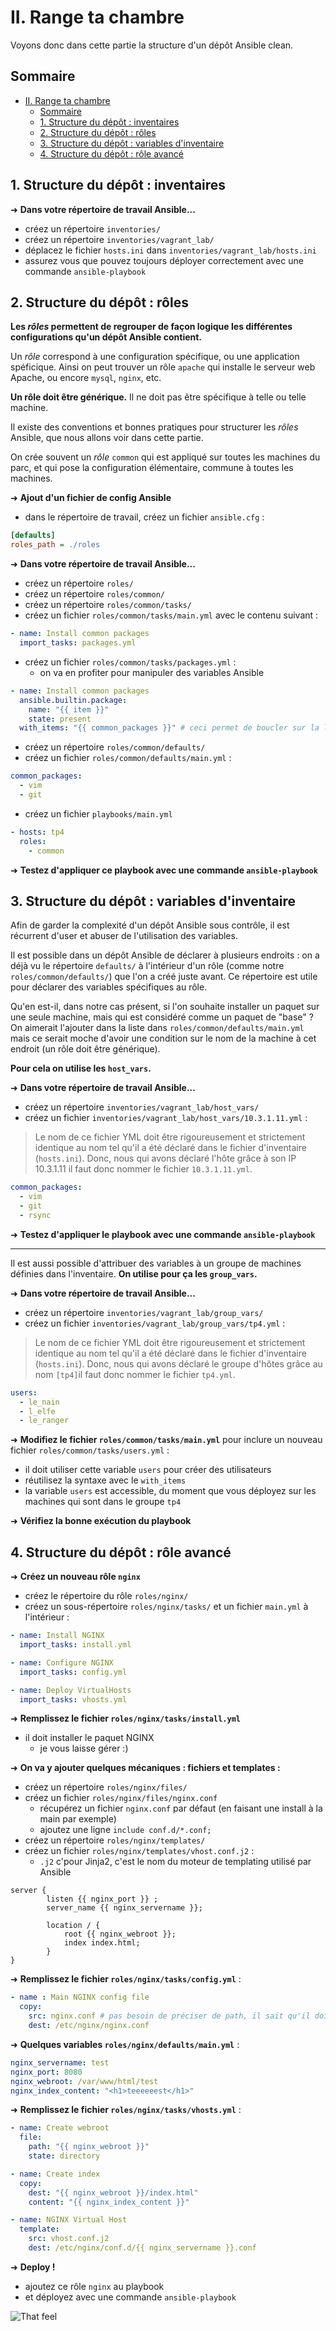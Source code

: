 # II. Range ta chambre

Voyons donc dans cette partie la structure d'un dépôt Ansible clean.

## Sommaire

- [II. Range ta chambre](#ii-range-ta-chambre)
  - [Sommaire](#sommaire)
  - [1. Structure du dépôt : inventaires](#1-structure-du-dépôt--inventaires)
  - [2. Structure du dépôt : rôles](#2-structure-du-dépôt--rôles)
  - [3. Structure du dépôt : variables d'inventaire](#3-structure-du-dépôt--variables-dinventaire)
  - [4. Structure du dépôt : rôle avancé](#4-structure-du-dépôt--rôle-avancé)

## 1. Structure du dépôt : inventaires

➜ **Dans votre répertoire de travail Ansible...**

- créez un répertoire `inventories/`
- créez un répertoire `inventories/vagrant_lab/`
- déplacez le fichier `hosts.ini` dans `inventories/vagrant_lab/hosts.ini`
- assurez vous que pouvez toujours déployer correctement avec une commande `ansible-playbook`

## 2. Structure du dépôt : rôles

**Les *rôles* permettent de regrouper de façon logique les différentes configurations qu'un dépôt Ansible contient.**

Un *rôle* correspond à une configuration spécifique, ou une application spéficique. Ainsi on peut trouver un rôle `apache` qui installe le serveur web Apache, ou encore `mysql`, `nginx`, etc.

**Un rôle doit être générique.** Il ne doit pas être spécifique à telle ou telle machine.

Il existe des conventions et bonnes pratiques pour structurer les *rôles* Ansible, que nous allons voir dans cette partie.

On crée souvent un *rôle* `common` qui est appliqué sur toutes les machines du parc, et qui pose la configuration élémentaire, commune à toutes les machines.

➜ **Ajout d'un fichier de config Ansible**

- dans le répertoire de travail, créez un fichier `ansible.cfg` :

```ini
[defaults]
roles_path = ./roles
```

➜ **Dans votre répertoire de travail Ansible...**

- créez un répertoire `roles/`
- créez un répertoire `roles/common/`
- créez un répertoire `roles/common/tasks/`
- créez un fichier `roles/common/tasks/main.yml` avec le contenu suivant :

```yml
- name: Install common packages
  import_tasks: packages.yml
```

- créez un fichier `roles/common/tasks/packages.yml` :
  - on va en profiter pour manipuler des variables Ansible

```yml
- name: Install common packages
  ansible.builtin.package:
    name: "{{ item }}"
    state: present
  with_items: "{{ common_packages }}" # ceci permet de boucler sur la liste common_packages
```

- créez un répertoire `roles/common/defaults/`
- créez un fichier `roles/common/defaults/main.yml` :

```yml
common_packages:
  - vim
  - git
```

- créez un fichier `playbooks/main.yml`

```yml
- hosts: tp4
  roles:
    - common
```

➜ **Testez d'appliquer ce playbook avec une commande `ansible-playbook`**

## 3. Structure du dépôt : variables d'inventaire

Afin de garder la complexité d'un dépôt Ansible sous contrôle, il est récurrent d'user et abuser de l'utilisation des variables.

Il est possible dans un dépôt Ansible de déclarer à plusieurs endroits : on a déjà vu le répertoire `defaults/` à l'intérieur d'un rôle (comme notre `roles/common/defaults/`) que l'on a créé juste avant. Ce répertoire est utile pour déclarer des variables spécifiques au rôle.

Qu'en est-il, dans notre cas présent, si l'on souhaite installer un paquet sur une seule machine, mais qui est considéré comme un paquet de "base" ? On aimerait l'ajouter dans la liste dans `roles/common/defaults/main.yml` mais ce serait moche d'avoir une condition sur le nom de la machine à cet endroit (un rôle doit être générique).

**Pour cela on utilise les `host_vars`.**

➜ **Dans votre répertoire de travail Ansible...**

- créez un répertoire `inventories/vagrant_lab/host_vars/`
- créez un fichier `inventories/vagrant_lab/host_vars/10.3.1.11.yml` :

> Le nom de ce fichier YML doit être rigoureusement et strictement identique au nom tel qu'il a été déclaré dans le fichier d'inventaire (`hosts.ini`). Donc, nous qui avons déclaré l'hôte grâce à son IP 10.3.1.11 il faut donc nommer le fichier `10.3.1.11.yml`.

```yml
common_packages:
  - vim
  - git
  - rsync
```

➜ **Testez d'appliquer le playbook avec une commande `ansible-playbook`**

---

Il est aussi possible d'attribuer des variables à un groupe de machines définies dans l'inventaire. **On utilise pour ça les `group_vars`.**

➜ **Dans votre répertoire de travail Ansible...**

- créez un répertoire `inventories/vagrant_lab/group_vars/`
- créez un fichier `inventories/vagrant_lab/group_vars/tp4.yml` :

> Le nom de ce fichier YML doit être rigoureusement et strictement identique au nom tel qu'il a été déclaré dans le fichier d'inventaire (`hosts.ini`). Donc, nous qui avons déclaré le groupe d'hôtes grâce au nom `[tp4]`il faut donc nommer le fichier `tp4.yml`.

```yml
users:
  - le_nain
  - l_elfe
  - le_ranger
```

➜ **Modifiez le fichier `roles/common/tasks/main.yml`** pour inclure un nouveau fichier  `roles/common/tasks/users.yml` :

- il doit utiliser cette variable `users` pour créer des utilisateurs
- réutilisez la syntaxe avec le `with_items`
- la variable `users` est accessible, du moment que vous déployez sur les machines qui sont dans le groupe `tp4`

➜ **Vérifiez la bonne exécution du playbook**

## 4. Structure du dépôt : rôle avancé

➜ **Créez un nouveau rôle `nginx`**

- créez le répertoire du rôle `roles/nginx/`
- créez un sous-répertoire `roles/nginx/tasks/` et un fichier `main.yml` à l'intérieur :

```yml
- name: Install NGINX
  import_tasks: install.yml

- name: Configure NGINX
  import_tasks: config.yml

- name: Deploy VirtualHosts
  import_tasks: vhosts.yml
```

➜ **Remplissez le fichier `roles/nginx/tasks/install.yml`**

- il doit installer le paquet NGINX
  - je vous laisse gérer :)

➜ **On va y ajouter quelques mécaniques : fichiers et templates :**

- créez un répertoire `roles/nginx/files/`
- créez un fichier `roles/nginx/files/nginx.conf`
  - récupérez un fichier `nginx.conf` par défaut (en faisant une install à la main par exemple)
  - ajoutez une ligne `include conf.d/*.conf;`
- créez un répertoire `roles/nginx/templates/`
- créez un fichier `roles/nginx/templates/vhost.conf.j2` :
  - `.j2` c'pour Jinja2, c'est le nom du moteur de templating utilisé par Ansible

```nginx
server {
        listen {{ nginx_port }} ;
        server_name {{ nginx_servername }};

        location / {
            root {{ nginx_webroot }};
            index index.html;
        }
}
```

➜ **Remplissez le fichier `roles/nginx/tasks/config.yml`** :

```yml
- name : Main NGINX config file
  copy:
    src: nginx.conf # pas besoin de préciser de path, il sait qu'il doit chercher dans le dossier files/
    dest: /etc/nginx/nginx.conf
```

➜ **Quelques variables `roles/nginx/defaults/main.yml`** :

```yml
nginx_servername: test
nginx_port: 8080
nginx_webroot: /var/www/html/test
nginx_index_content: "<h1>teeeeeest</h1>"
```

➜ **Remplissez le fichier `roles/nginx/tasks/vhosts.yml`** :

```yml
- name: Create webroot
  file:
    path: "{{ nginx_webroot }}"
    state: directory

- name: Create index
  copy:
    dest: "{{ nginx_webroot }}/index.html"
    content: "{{ nginx_index_content }}"

- name: NGINX Virtual Host
  template:
    src: vhost.conf.j2
    dest: /etc/nginx/conf.d/{{ nginx_servername }}.conf
```

➜ **Deploy !**

- ajoutez ce rôle `nginx` au playbook
- et déployez avec une commande `ansible-playbook`

![That feel](./img/that_feel.jpg)
